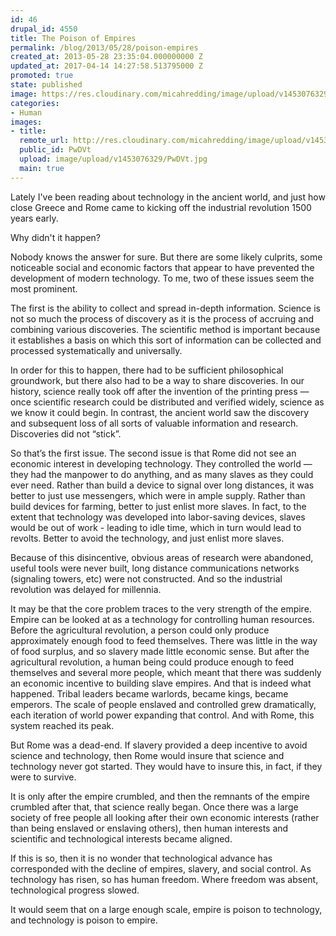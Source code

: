 ```yaml
---
id: 46
drupal_id: 4550
title: The Poison of Empires
permalink: /blog/2013/05/28/poison-empires
created_at: 2013-05-28 23:35:04.000000000 Z
updated_at: 2017-04-14 14:27:58.513795000 Z
promoted: true
state: published
image: https://res.cloudinary.com/micahredding/image/upload/v1453076329/PwDVt.jpg
categories:
- Human
images:
- title: 
  remote_url: http://res.cloudinary.com/micahredding/image/upload/v1453076329/PwDVt.jpg
  public_id: PwDVt
  upload: image/upload/v1453076329/PwDVt.jpg
  main: true
---
```

Lately I've been reading about technology in the ancient world, and just how close Greece and Rome came to kicking off the industrial revolution 1500 years early. 

Why didn't it happen?

Nobody knows the answer for sure. But there are some likely culprits, some noticeable social and economic factors that appear to have prevented the development of modern technology. To me, two of these issues seem the most prominent. 

The first is the ability to collect and spread in-depth information. Science is not so much the process of discovery as it is the process of accruing and combining various discoveries. The scientific method is important because it establishes a basis on which this sort of information can be collected and processed systematically and universally. 

In order for this to happen, there had to be sufficient philosophical groundwork, but there also had to be a way to share discoveries. In our history, science really took off after the invention of the printing press — once scientific research could be distributed and verified widely, science as we know it could begin. In contrast, the ancient world saw the discovery and subsequent loss of all sorts of valuable information and research. Discoveries did not “stick”. 

So that’s the first issue. The second issue is that Rome did not see an economic interest in developing technology. They controlled the world — they had the manpower to do anything, and as many slaves as they could ever need. Rather than build a device to signal over long distances, it was better to just use messengers, which were in ample supply. Rather than build devices for farming, better to just enlist more slaves. In fact, to the extent that technology was developed into labor-saving devices, slaves would be out of work - leading to idle time, which in turn would lead to revolts. Better to avoid the technology, and just enlist more slaves. 

Because of this disincentive, obvious areas of research were abandoned, useful tools were never built, long distance communications networks (signaling towers, etc) were not constructed. And so the industrial revolution was delayed for millennia. 

It may be that the core problem traces to the very strength of the empire. Empire can be looked at as a technology for controlling human resources. Before the agricultural revolution, a person could only produce approximately enough food to feed themselves. There was little in the way of food surplus, and so slavery made little economic sense. But after the agricultural revolution, a human being could produce enough to feed themselves and several more people, which meant that there was suddenly an economic incentive to building slave empires. And that is indeed what happened. Tribal leaders became warlords, became kings, became emperors. The scale of people enslaved and controlled grew dramatically, each iteration of world power expanding that control. And with Rome, this system reached its peak. 

But Rome was a dead-end. If slavery provided a deep incentive to avoid science and technology, then Rome would insure that science and technology never got started. They would have to insure this, in fact, if they were to survive. 

It is only after the empire crumbled, and then the remnants of the empire crumbled after that, that science really began. Once there was a large society of free people all looking after their own economic interests (rather than being enslaved or enslaving others), then human interests and scientific and technological interests became aligned. 

If this is so, then it is no wonder that technological advance has corresponded with the decline of empires, slavery, and social control. As technology has risen, so has human freedom. Where freedom was absent, technological progress slowed. 

It would seem that on a large enough scale, empire is poison to technology, and technology is poison to empire. 
